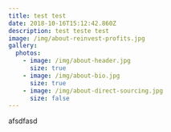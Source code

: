 ```yaml
---
title: test test
date: 2018-10-16T15:12:42.860Z
description: test teste test
image: /img/about-reinvest-profits.jpg
gallery:
  photos:
    - image: /img/about-header.jpg
      size: true
    - image: /img/about-bio.jpg
      size: true
    - image: /img/about-direct-sourcing.jpg
      size: false
---
```

afsdfasd

